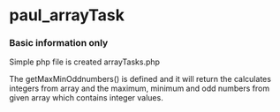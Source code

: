 # paul_arrayTask

### Basic information only
Simple php file is created arrayTasks.php

The getMaxMinOddnumbers() is defined and it will return the calculates integers from array and the maximum, minimum and odd numbers from given array which contains integer values.
